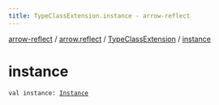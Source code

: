 ```yaml
---
title: TypeClassExtension.instance - arrow-reflect
---
```


[arrow-reflect](../../index.html) / [arrow.reflect](../index.html) / [TypeClassExtension](index.html) / [instance](./instance.html)

# instance

`val instance: `[`Instance`](../-instance/index.html)